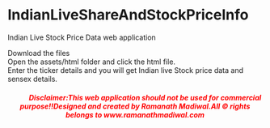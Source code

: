 # IndianLiveShareAndStockPriceInfo
Indian Live Stock Price Data web application


Download the files <br>
Open the assets/html folder and click the  html file.<br>
Enter the ticker details and you will get Indian live Stock price data and sensex details.<br>

<div align="center"> <h5 style="color: red" ><span>&nbsp;&nbsp;&nbsp;&nbsp;&nbsp;&nbsp;</span><span>&nbsp;&nbsp;&nbsp;&nbsp;&nbsp;&nbsp;</span>Disclaimer:This web application should not be used for
                    commercial purpose!!Designed and created by Ramanath Madiwal.All &copy rights
                    belongs to www.ramanathmadiwal.com</h5>
            </div>
